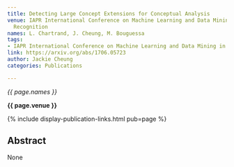 ```yaml
---
title: Detecting Large Concept Extensions for Conceptual Analysis
venue: IAPR International Conference on Machine Learning and Data Mining in Pattern
  Recognition
names: L. Chartrand, J. Cheung, M. Bouguessa
tags:
- IAPR International Conference on Machine Learning and Data Mining in Pattern Recognition
link: https://arxiv.org/abs/1706.05723
author: Jackie Cheung
categories: Publications

---
```


*{{ page.names }}*

**{{ page.venue }}**

{% include display-publication-links.html pub=page %}

## Abstract

None